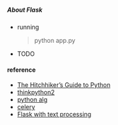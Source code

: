 ##### About Flask

* running
    > python app.py  
      

* TODO

#### reference
* [The Hitchhiker’s Guide to Python](http://docs.python-guide.org/en/latest/)
* [thinkpython2](http://www.greenteapress.com/thinkpython2/html/index.html)
* [python alg](http://www.brpreiss.com/books/opus7/html/book.html)
* [celery](http://celery.readthedocs.io/en/latest/index.html)
* [Flask with text processing](https://realpython.com/blog/python/flask-by-example-part-3-text-processing-with-requests-beautifulsoup-nltk/#install-requirements)